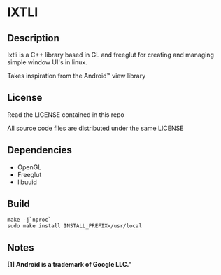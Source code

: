 # IXTLI 

## Description
Ixtli is a C++ library based in GL and freeglut for creating and managing simple window UI's in linux.

Takes inspiration from the Android™ view library


## License
Read the LICENSE contained in this repo

All source code files are distributed under the same LICENSE


## Dependencies
- OpenGL 
- Freeglut
- libuuid

## Build
    make -j`nproc`
    sudo make install INSTALL_PREFIX=/usr/local

## Notes
**[1] Android is a trademark of Google LLC."**